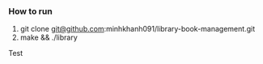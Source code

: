 ### How to run
1. git clone git@github.com:minhkhanh091/library-book-management.git
2. make && ./library

Test
